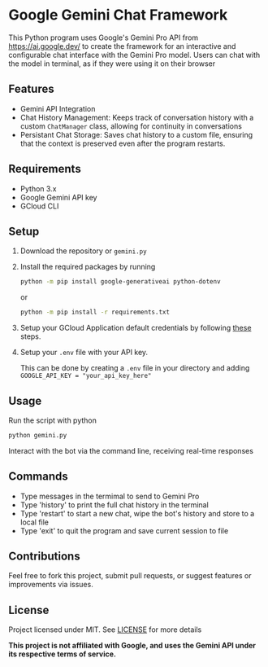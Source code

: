 # Google Gemini Chat Framework
 This Python program uses Google's Gemini Pro API from https://ai.google.dev/ to create the framework for an interactive and configurable chat interface with the Gemini Pro model.
 Users can chat with the model in terminal, as if they were using it on their browser

 ## Features
 * Gemini API Integration
 * Chat History Management: Keeps track of conversation history with a custom `ChatManager` class, allowing for continuity in conversations
 * Persistant Chat Storage: Saves chat history to a custom file, ensuring that the context is preserved even after the program restarts.

## Requirements
* Python 3.x
* Google Gemini API key
* GCloud CLI

## Setup

1. Download the repository or `gemini.py`
2. Install the required packages by running
   ```bash
   python -m pip install google-generativeai python-dotenv
   ```
   or
   
   ```bash
   python -m pip install -r requirements.txt
   ```
3. Setup your GCloud Application default credentials by following [these](https://cloud.google.com/docs/authentication/provide-credentials-adc#local-dev) steps. 
4. Setup your `.env` file with your API key.
   
   This can be done by creating a `.env` file in your directory and adding ```GOOGLE_API_KEY = "your_api_key_here"```

## Usage

Run the script with python
```bash
python gemini.py
```
Interact with the bot via the command line, receiving real-time responses

## Commands

- Type messages in the termimal to send to Gemini Pro
- Type 'history' to print the full chat history in the terminal
- Type 'restart' to start a new chat, wipe the bot's history and store to a local file
- Type 'exit' to quit the program and save current session to file

## Contributions

Feel free to fork this project, submit pull requests, or suggest features or improvements via issues.

## License

Project licensed under MIT. See [LICENSE](LICENSE) for more details

**This project is not affiliated with Google, and uses the Gemini API under its respective terms of service.**

